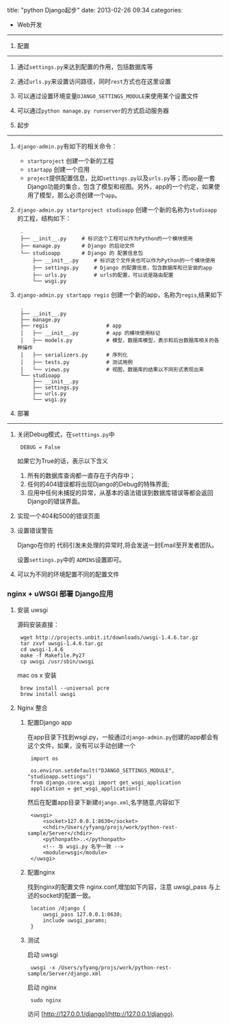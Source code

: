 title: "python Django起步"
date: 2013-02-26 09:34
categories:  
- Web开发
---

1. 配置
---
1. 通过`settings.py`来达到配置的作用，包括数据库等
2. 通过`urls.py`来设置访问路径，同时`rest`方式也在这里设置
3. 可以通过设置环境变量`DJANGO_SETTINGS_MODULE`来使用某个设置文件
4. 可以通过`python manage.py runserver`的方式启动服务器

2. 起步
---
1. `django-admin.py`有如下的相关命令：
    * `startproject` 创建一个新的工程
    * `startapp` 创建一个应用
    * `project`提供配置信息，比如`settings.py`以及`urls.py`等；而`app`是一套Django功能的集合，包含了模型和视图。另外，app的一个约定，如果使用了模型，那么必须创建一个`app`。
2. `django-admin.py startproject studioapp` 创建一个新的名称为`studioapp`的工程，结构如下：
	    
		.
		├── __init__.py  	# 标识这个工程可以作为Python的一个模块使用
		├── manage.py 		# Django 的启动文件
		└── studioapp		# Django 的 配置信息包
		    ├── __init__.py 	# 标识这个文件夹也可以作为Python的一个模块使用	
		    ├── settings.py 	# Django 的配置信息，包含数据库和已安装的app
		    ├── urls.py 		# urls的配置，可以说是路由配置
		    └── wsgi.py

3. `django-admin.py startapp regis` 创建一个新的app，名称为`regis`,结果如下
		
		.
		├── __init__.py
		├── manage.py
		├── regis					# app 
		│   ├── __init__.py 		# app 的模块使用标记
		│   ├── models.py 			# 模型，数据库模型，表示和后台数据库相关的各种操作
		│   ├── serializers.py 		# 序列化
		│   ├── tests.py 			# 测试用例
		│   └── views.py 			# 视图，数据库的结果以不同形式表现出来
		└── studioapp
		    ├── __init__.py
		    ├── settings.py
		    ├── urls.py
		    └── wsgi.py

3. 部署
---

1. 关闭Debug模式，在`setttings.py`中

		DEBUG = False
	
	如果它为True的话，表示以下含义
	
	1. 所有的数据库查询都一直存在于内存中；
	2. 任何的404错误都将出现Django的Debug的特殊界面;
	3. 应用中任何未捕捉的异常，从基本的语法错误到数据库错误等都会返回Django的错误界面。

2. 实现一个404和500的错误页面
3. 设置错误警告

	Django在你的 代码引发未处理的异常时,将会发送一封Email至开发者团队。
	
	设置`settings.py`中的 `ADMINS`设置即可。

4. 可以为不同的环境配置不同的配置文件

### nginx + uWSGI 部署 Django应用

1. 安装 uwsgi
   
	源码安装直接：
	
		wget http://projects.unbit.it/downloads/uwsgi-1.4.6.tar.gz
		tar zxvf uwsgi-1.4.6.tar.gz
		cd uwsgi-1.4.6
		make -f Makefile.Py27
		cp uwsgi /usr/sbin/uwsgi

	mac os x 安装
		
		brew install --universal pcre
		brew install uwsgi

2. Nginx 整合

	1. 配置Django app
		
		在app目录下找到wsgi.py，一般通过`django-admin.py`创建的app都会有这个文件，如果，没有可以手动创建一个
	
			import os

			os.environ.setdefault("DJANGO_SETTINGS_MODULE", "studioapp.settings")
			from django.core.wsgi import get_wsgi_application
			application = get_wsgi_application()		

		然后在配置app目录下新建`django.xml`,名字随意,内容如下

			<uwsgi>
			    <socket>127.0.0.1:8630</socket>
			    <chdir>/Users/yfyang/projs/work/python-rest-sample/Server</chdir>
			    <pythonpath>..</pythonpath>
				<!-- 与 wsgi.py 名字一致 -->
			    <module>wsgi</module>
			</uwsgi>	

	2. 配置nginx
	
		找到nginx的配置文件 nginx.conf,增加如下内容，注意 uwsgi_pass 与上述的socket的配置一致。
			
			location /django {
	            uwsgi_pass 127.0.0.1:8630;
	            include uwsgi_params;
	        }
	
	4. 测试

		启动 uwsgi
			
			uwsgi -x /Users/yfyang/projs/work/python-rest-sample/Server/django.xml
	
		启动 nginx
			
			sudo nginx
		
		访问 [http://127.0.0.1/django](http://127.0.0.1/django).

